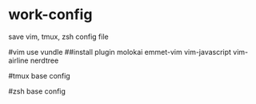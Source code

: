 work-config
=============

save vim, tmux, zsh config file

#vim
use vundle
##install plugin
molokai
emmet-vim
vim-javascript
vim-airline
nerdtree

#tmux
base config

#zsh
base config
